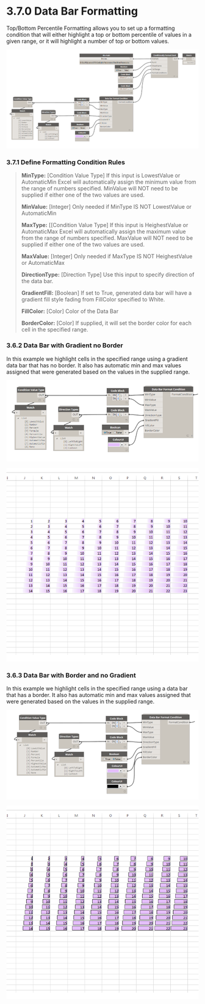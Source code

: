 # 3.7.0 Data Bar Formatting

Top/Bottom Percentile Formatting allows you to set up a formatting condition that will either highlight a top or bottom percentile of values in a given range, or it will highlight a number of top or bottom values. 

![](databar_1.png)

### 3.7.1 Define Formatting Condition Rules

<blockquote>

<p><b>MinType:</b> [Condition Value Type] If this input is LowestValue or AutomaticMin Excel will automatically assign the minimum value from the range of numbers specified. MinValue will NOT need to be supplied if either one of the two values are used.</p>

<p><b>MinValue:</b> [Integer]  Only needed if MinType IS NOT LowestValue or AutomaticMin </p>

<p><b>MaxType:</b> [[Condition Value Type] If this input is HeighestValue or AutomaticMax Excel will automatically assign the maximum value from the range of numbers specified. MaxValue will NOT need to be supplied if either one of the two values are used.</p>

<p><b>MaxValue:</b> [Integer] Only needed if MaxType IS NOT HeighestValue or AutomaticMax </p>

<p><b>DirectionType:</b> [Direction Type] Use this input to specify direction of the data bar. </p>

<p><b>GradientFill:</b> [Boolean] If set to True, generated data bar will have a gradient fill style fading from FillColor specified to White. </p>

<p><b>FillColor:</b> [Color] Color of the Data Bar</p>

<p><b>BorderColor:</b> [Color] If supplied, it will set the border color for each cell in the specified range. </p>

</blockquote>


### 3.6.2 Data Bar with Gradient no Border

In this example we highlight cells in the specified range using a gradient data bar that has no border. It also has automatic min and max values assigned that were generated based on the values in the supplied range. 

![](databar_4.png)

![](databar_2.png)

### 3.6.3 Data Bar with Border and no Gradient

In this example we highlight cells in the specified range using a data bar that has a border. It also has automatic min and max values assigned that were generated based on the values in the supplied range. 

![](databar_3.png)

![](databar_5.png)
